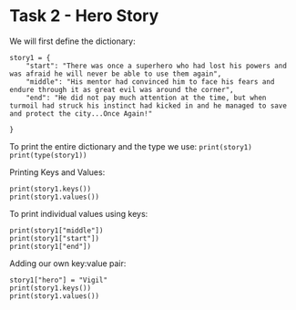 # Task 2 - Hero Story

We will first define the dictionary:

```commandline
story1 = {
    "start": "There was once a superhero who had lost his powers and was afraid he will never be able to use them again",
    "middle": "His mentor had convinced him to face his fears and endure through it as great evil was around the corner",
    "end": "He did not pay much attention at the time, but when turmoil had struck his instinct had kicked in and he managed to save and protect the city...Once Again!"

}
```

To print the entire dictionary and the type we use: 
`print(story1)`
`print(type(story1))`

Printing Keys and Values: 

```commandline
print(story1.keys())
print(story1.values())
```

To print individual values using keys:
```commandline
print(story1["middle"])
print(story1["start"])
print(story1["end"])
```
Adding our own key:value pair:

```commandline
story1["hero"] = "Vigil"
print(story1.keys())
print(story1.values())
```